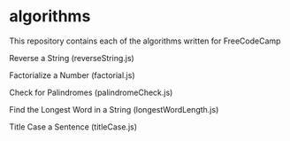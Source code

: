 # algorithms
This repository contains each of the algorithms written for FreeCodeCamp

Reverse a String (reverseString.js)

Factorialize a Number (factorial.js)

Check for Palindromes (palindromeCheck.js)

Find the Longest Word in a String (longestWordLength.js)

Title Case a Sentence (titleCase.js)
